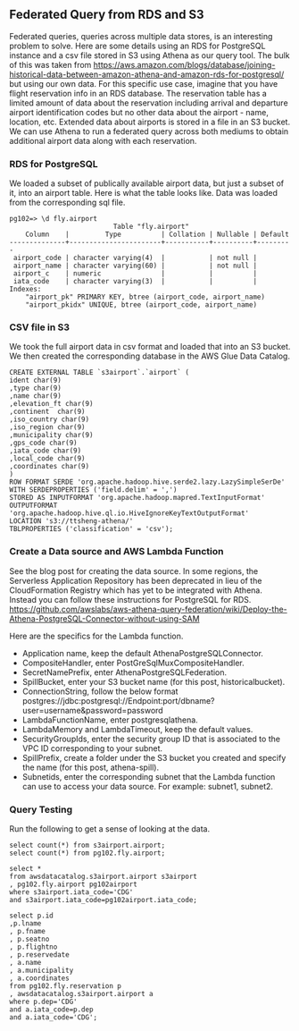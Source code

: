 ## Federated Query from RDS and S3
Federated queries, queries across multiple data stores, is an interesting problem to solve. Here are some details using an RDS for PostgreSQL instance and a csv file stored in S3 using Athena as our query tool. The bulk of this was taken from https://aws.amazon.com/blogs/database/joining-historical-data-between-amazon-athena-and-amazon-rds-for-postgresql/ but using our own data.
For this specific use case, imagine that you have flight reservation info in an RDS database. The reservation table has a limited amount of data about the reservation including arrival and departure airport identification codes but no other data about the airport - name, location, etc. Extended data about airports is stored in a file in an S3 bucket. We can use Athena to run a federated query across both mediums to obtain additional airport data along with each reservation.

### RDS for PostgreSQL
We loaded a subset of publically available airport data, but just a subset of it, into an airport table. Here is what the table looks like. Data was loaded from the corresponding sql file.
```
pg102=> \d fly.airport
                          Table "fly.airport"
    Column    |         Type          | Collation | Nullable | Default
--------------+-----------------------+-----------+----------+---------
 airport_code | character varying(4)  |           | not null |
 airport_name | character varying(60) |           | not null |
 airport_c    | numeric               |           |          |
 iata_code    | character varying(3)  |           |          |
Indexes:
    "airport_pk" PRIMARY KEY, btree (airport_code, airport_name)
    "airport_pkidx" UNIQUE, btree (airport_code, airport_name)
```

### CSV file in S3
We took the full airport data in csv format and loaded that into an S3 bucket. We then created the corresponding database in the AWS Glue Data Catalog.
```
CREATE EXTERNAL TABLE `s3airport`.`airport` (
ident char(9)
,type char(9)
,name char(9)
,elevation_ft char(9)
,continent  char(9)
,iso_country char(9)
,iso_region char(9)
,municipality char(9)
,gps_code char(9)
,iata_code char(9)
,local_code char(9)
,coordinates char(9)
)
ROW FORMAT SERDE 'org.apache.hadoop.hive.serde2.lazy.LazySimpleSerDe'
WITH SERDEPROPERTIES ('field.delim' = ',')
STORED AS INPUTFORMAT 'org.apache.hadoop.mapred.TextInputFormat' OUTPUTFORMAT 'org.apache.hadoop.hive.ql.io.HiveIgnoreKeyTextOutputFormat'
LOCATION 's3://ttsheng-athena/'
TBLPROPERTIES ('classification' = 'csv');
```
### Create a Data source and AWS Lambda Function
See the blog post for creating the data source.
In some regions, the Serverless Application Repository has been deprecated in lieu of the CloudFormation Registry which has yet to be integrated with Athena. Instead you can follow these instructions for PostgreSQL for RDS. https://github.com/awslabs/aws-athena-query-federation/wiki/Deploy-the-Athena-PostgreSQL-Connector-without-using-SAM

Here are the specifics for the Lambda function.
- Application name, keep the default AthenaPostgreSQLConnector.
- CompositeHandler, enter PostGreSqlMuxCompositeHandler.
- SecretNamePrefix, enter AthenaPostgreSQLFederation.
- SpillBucket, enter your S3 bucket name (for this post, historicalbucket).
- ConnectionString, follow the below format postgres://jdbc:postgresql://Endpoint:port/dbname?user=username&password=password
- LambdaFunctionName, enter postgresqlathena.
- LambdaMemory and LambdaTimeout, keep the default values.
- SecurityGroupIds, enter the security group ID that is associated to the VPC ID corresponding to your subnet.
- SpillPrefix, create a folder under the S3 bucket you created and specify the name (for this post, athena-spill).
- Subnetids, enter the corresponding subnet that the Lambda function can use to access your data source. For example: subnet1, subnet2.

### Query Testing
Run the following to get a sense of looking at the data.
```
select count(*) from s3airport.airport;
select count(*) from pg102.fly.airport;

select * 
from awsdatacatalog.s3airport.airport s3airport
, pg102.fly.airport pg102airport 
where s3airport.iata_code='CDG' 
and s3airport.iata_code=pg102airport.iata_code;

select p.id
,p.lname
, p.fname
, p.seatno
, p.flightno
, p.reservedate
, a.name
, a.municipality
, a.coordinates
from pg102.fly.reservation p
, awsdatacatalog.s3airport.airport a
where p.dep='CDG'
and a.iata_code=p.dep
and a.iata_code='CDG';
```

